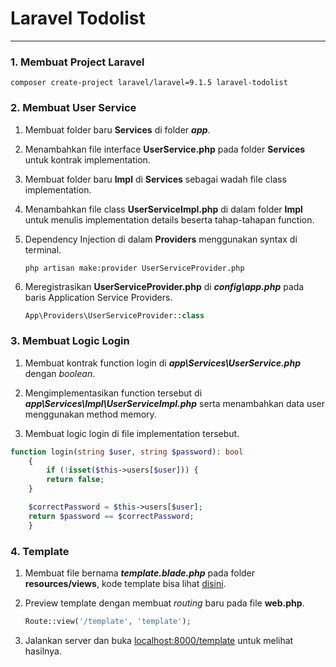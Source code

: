 Laravel Todolist<a name="TOP"></a>
================

- - - -

### 1. Membuat Project Laravel ###

    composer create-project laravel/laravel=9.1.5 laravel-todolist


### 2. Membuat User Service ###

1. Membuat folder baru **Services** di folder ***app***.

2. Menambahkan file interface **UserService.php** pada folder **Services** untuk kontrak implementation.

3. Membuat folder baru **Impl** di **Services** sebagai wadah file class implementation.

4. Menambahkan file class **UserServiceImpl.php** di dalam folder **Impl** untuk menulis implementation details beserta tahap-tahapan function.


5. Dependency Injection di dalam **Providers** menggunakan syntax di terminal.

       php artisan make:provider UserServiceProvider.php

6. Meregistrasikan **UserServiceProvider.php** di ***config\app.php*** pada baris Application Service Providers.

    ```php
    App\Providers\UserServiceProvider::class
    ```

### 3. Membuat Logic Login ###

1. Membuat kontrak function login di ***app\Services\UserService.php*** dengan *boolean*.

2. Mengimplementasikan function tersebut di ***app\Services\Impl\UserServiceImpl.php*** serta menambahkan data user menggunakan method memory.

3. Membuat logic login di file implementation tersebut.
```php
function login(string $user, string $password): bool
    {
        if (!isset($this->users[$user])) {
        return false;
    }

    $correctPassword = $this->users[$user];
    return $password == $correctPassword;
    }
```
        
### 4. Template ###

1. Membuat file bernama ***template.blade.php*** pada folder **resources/views**, kode template bisa lihat [disini](https://github.com/binsarkiel/laravel-todolist/blob/master/resources/views/template.blade.php).

2. Preview template dengan membuat *routing* baru pada file **web.php**.
    ```php
    Route::view('/template', 'template');
    ```

3. Jalankan server dan buka <localhost:8000/template> untuk melihat hasilnya.
